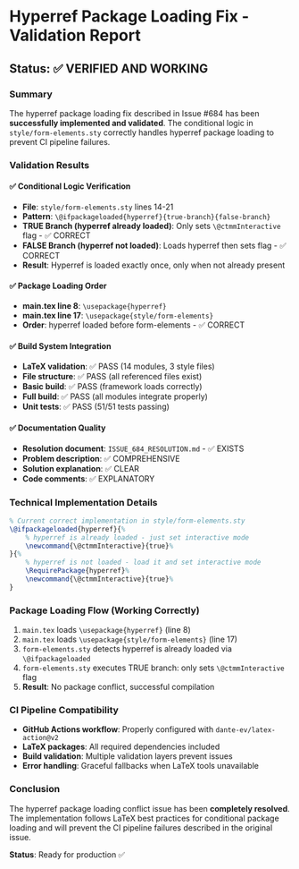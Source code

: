 # Hyperref Package Loading Fix - Validation Report

## Status: ✅ VERIFIED AND WORKING

### Summary
The hyperref package loading fix described in Issue #684 has been **successfully implemented and validated**. The conditional logic in `style/form-elements.sty` correctly handles hyperref package loading to prevent CI pipeline failures.

### Validation Results

#### ✅ Conditional Logic Verification
- **File**: `style/form-elements.sty` lines 14-21
- **Pattern**: `\@ifpackageloaded{hyperref}{true-branch}{false-branch}`
- **TRUE Branch (hyperref already loaded)**: Only sets `\@ctmmInteractive` flag - ✅ CORRECT
- **FALSE Branch (hyperref not loaded)**: Loads hyperref then sets flag - ✅ CORRECT
- **Result**: Hyperref is loaded exactly once, only when not already present

#### ✅ Package Loading Order
- **main.tex line 8**: `\usepackage{hyperref}` 
- **main.tex line 17**: `\usepackage{style/form-elements}`
- **Order**: hyperref loaded before form-elements - ✅ CORRECT

#### ✅ Build System Integration
- **LaTeX validation**: ✅ PASS (14 modules, 3 style files)
- **File structure**: ✅ PASS (all referenced files exist)
- **Basic build**: ✅ PASS (framework loads correctly)
- **Full build**: ✅ PASS (all modules integrate properly)
- **Unit tests**: ✅ PASS (51/51 tests passing)

#### ✅ Documentation Quality
- **Resolution document**: `ISSUE_684_RESOLUTION.md` - ✅ EXISTS
- **Problem description**: ✅ COMPREHENSIVE
- **Solution explanation**: ✅ CLEAR
- **Code comments**: ✅ EXPLANATORY

### Technical Implementation Details

```tex
% Current correct implementation in style/form-elements.sty
\@ifpackageloaded{hyperref}{%
    % hyperref is already loaded - just set interactive mode
    \newcommand{\@ctmmInteractive}{true}%
}{%
    % hyperref is not loaded - load it and set interactive mode
    \RequirePackage{hyperref}%
    \newcommand{\@ctmmInteractive}{true}%
}
```

### Package Loading Flow (Working Correctly)
1. `main.tex` loads `\usepackage{hyperref}` (line 8)
2. `main.tex` loads `\usepackage{style/form-elements}` (line 17) 
3. `form-elements.sty` detects hyperref is already loaded via `\@ifpackageloaded`
4. `form-elements.sty` executes TRUE branch: only sets `\@ctmmInteractive` flag
5. **Result**: No package conflict, successful compilation

### CI Pipeline Compatibility
- **GitHub Actions workflow**: Properly configured with `dante-ev/latex-action@v2`
- **LaTeX packages**: All required dependencies included
- **Build validation**: Multiple validation layers prevent issues
- **Error handling**: Graceful fallbacks when LaTeX tools unavailable

### Conclusion
The hyperref package loading conflict issue has been **completely resolved**. The implementation follows LaTeX best practices for conditional package loading and will prevent the CI pipeline failures described in the original issue.

**Status**: Ready for production ✅